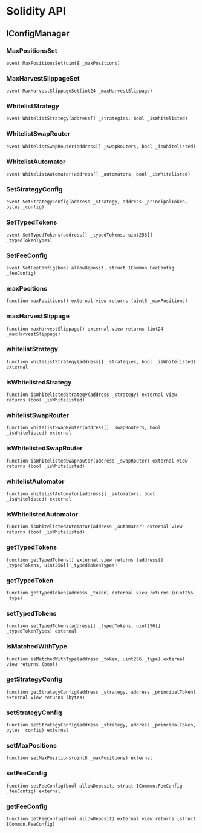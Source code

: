 # Solidity API

## IConfigManager

### MaxPositionsSet

```solidity
event MaxPositionsSet(uint8 _maxPositions)
```

### MaxHarvestSlippageSet

```solidity
event MaxHarvestSlippageSet(int24 _maxHarvestSlippage)
```

### WhitelistStrategy

```solidity
event WhitelistStrategy(address[] _strategies, bool _isWhitelisted)
```

### WhitelistSwapRouter

```solidity
event WhitelistSwapRouter(address[] _swapRouters, bool _isWhitelisted)
```

### WhitelistAutomator

```solidity
event WhitelistAutomator(address[] _automators, bool _isWhitelisted)
```

### SetStrategyConfig

```solidity
event SetStrategyConfig(address _strategy, address _principalToken, bytes _config)
```

### SetTypedTokens

```solidity
event SetTypedTokens(address[] _typedTokens, uint256[] _typedTokenTypes)
```

### SetFeeConfig

```solidity
event SetFeeConfig(bool allowDeposit, struct ICommon.FeeConfig _feeConfig)
```

### maxPositions

```solidity
function maxPositions() external view returns (uint8 _maxPositions)
```

### maxHarvestSlippage

```solidity
function maxHarvestSlippage() external view returns (int24 _maxHarvestSlippage)
```

### whitelistStrategy

```solidity
function whitelistStrategy(address[] _strategies, bool _isWhitelisted) external
```

### isWhitelistedStrategy

```solidity
function isWhitelistedStrategy(address _strategy) external view returns (bool _isWhitelisted)
```

### whitelistSwapRouter

```solidity
function whitelistSwapRouter(address[] _swapRouters, bool _isWhitelisted) external
```

### isWhitelistedSwapRouter

```solidity
function isWhitelistedSwapRouter(address _swapRouter) external view returns (bool _isWhitelisted)
```

### whitelistAutomator

```solidity
function whitelistAutomator(address[] _automators, bool _isWhitelisted) external
```

### isWhitelistedAutomator

```solidity
function isWhitelistedAutomator(address _automator) external view returns (bool _isWhitelisted)
```

### getTypedTokens

```solidity
function getTypedTokens() external view returns (address[] _typedTokens, uint256[] _typedTokenTypes)
```

### getTypedToken

```solidity
function getTypedToken(address _token) external view returns (uint256 _type)
```

### setTypedTokens

```solidity
function setTypedTokens(address[] _typedTokens, uint256[] _typedTokenTypes) external
```

### isMatchedWithType

```solidity
function isMatchedWithType(address _token, uint256 _type) external view returns (bool)
```

### getStrategyConfig

```solidity
function getStrategyConfig(address _strategy, address _principalToken) external view returns (bytes)
```

### setStrategyConfig

```solidity
function setStrategyConfig(address _strategy, address _principalToken, bytes _config) external
```

### setMaxPositions

```solidity
function setMaxPositions(uint8 _maxPositions) external
```

### setFeeConfig

```solidity
function setFeeConfig(bool allowDeposit, struct ICommon.FeeConfig _feeConfig) external
```

### getFeeConfig

```solidity
function getFeeConfig(bool allowDeposit) external view returns (struct ICommon.FeeConfig)
```

